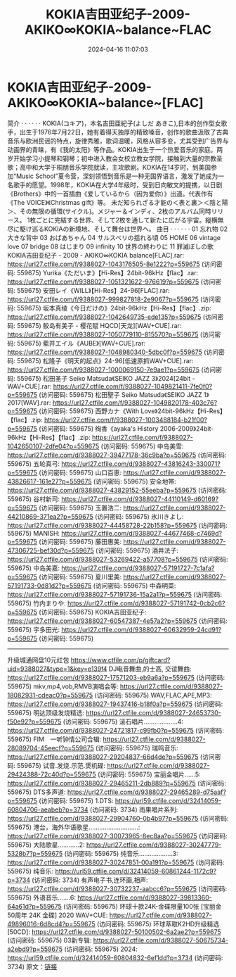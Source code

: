 ﻿---
title: KOKIA吉田亚纪子-2009-AKIKO∞KOKIA~balance~FLAC
date: 2024-04-16 11:07:03
categories: 外语音乐
tags: 外语音乐
---
# KOKIA吉田亚纪子-2009-AKIKO∞KOKIA~balance~[FLAC]

简介
· · · · · ·
KOKIA(コキア)，本名吉田亜紀子(よしだ
あきこ),日本的创作型女歌手，出生于1976年7月22日，她有着得天独厚的精致嗓音，创作的歌曲汲取了古典音乐与欧洲民谣的特点，旋律秀雅，歌词温暖，风格从容多变，尤其受到广告界与动画界的青睐，有《我的太阳》等作品。KOKIA出生于一个热爱音乐的家庭。两岁开始学习小提琴和钢琴；初中进入教会女校立教女学院，接触到大量的宗教圣歌；高中和大学于桐朋音乐学院就读，主攻歌剧。KOKIA在14岁时，到美国参加“Music
School”夏令营，深刻领悟到音乐是一种无国界语言，激发了她成为一名歌手的愿望。1998年，KOKIA在大学4年级时，受到日向敏文的提携，以日剧《Brothers》中的一首插曲《爱しているから（因为爱你）》出道。代表作有《The
VOICE》《Christmas gift》等。
未だ知られざる才能の＜表と裏＞＜陰と陽＞、その無限の循環(サイクル)。メジャー＆インディ、2枚のアルバム同時リリース。
1枚ごとに完結する世界、そして2枚を通して新たに広がる宇宙。縦横無尽に駆け巡るKOKIAの新境地、そして舞台は世界へ。
曲目
· · · · · ·
01 忘れ物
02 大きな背中
03 おばあちゃん
04 サルスベリの揺れる頃
05 HOME
06 vintage love
07 bridge
08 はじまり
09 infinity
10 世界の終わりに
11 罪滅ぼしの歌
KOKIA吉田亚纪子 - 2009 - AKIKO∞KOKIA balance[FLAC].rar:
https://url27.ctfile.com/f/9388027-1043176505-8e1222?p=559675
(访问密码: 559675)
Yurika《ただいま》【Hi-Res】24bit-96kHz【flac】.rar: https://url27.ctfile.com/f/9388027-1051321622-976619?p=559675
(访问密码: 559675)
安田レイ《WILL》【Hi-Res】24-96[FLAC].rar: https://url27.ctfile.com/f/9388027-999827818-2e9067?p=559675
(访问密码: 559675)
坂本真绫《今日だけの》24bit-96kHz【Hi-Res】【flac】.zip: https://url27.ctfile.com/f/9388027-1042649735-ede135?p=559675
(访问密码: 559675)
鲛岛有美子 - 樱花赋 HQCD[天龙][WAV+CUE].rar: https://url27.ctfile.com/f/9388027-1050779110-815570?p=559675
(访问密码: 559675)
藍井エイル《AUBE》[WAV+CUE].rar: https://url27.ctfile.com/f/9388027-1048980340-5dbc0f?p=559675
(访问密码: 559675)
松隆子《明天的起点》24-96[低速原抓WAV+CUE].rar: https://url27.ctfile.com/f/9388027-1000069150-7e9ae1?p=559675
(访问密码: 559675)
松田圣子 Seiko Matsuda《SEIKO JAZZ 3》2024[24bit - WAV+CUE].rar:
https://url27.ctfile.com/f/9388027-1049821411-7fe0f0?p=559675
(访问密码: 559675)
松田聖子 Seiko Matsuda《SEIKO JAZZ 1》2017[WAV].rar: https://url27.ctfile.com/f/9388027-1049820178-403c76?p=559675
(访问密码: 559675)
西野カナ《With Love》24bit-96kHz【Hi-Res】【flac】.zip: https://url27.ctfile.com/f/9388027-1003488184-b21f00?p=559675
(访问密码: 559675)
绚香《ayaka's History 2006-2009》24bit-96kHz【Hi-Res】【flac】.zip:
https://url27.ctfile.com/f/9388027-1042650107-2dfe04?p=559675
(访问密码: 559675)
中岛美雪: https://url27.ctfile.com/d/9388027-39477178-36c9ba?p=559675
(访问密码: 559675)
五轮真弓: https://url27.ctfile.com/d/9388027-43816243-330071?p=559675
(访问密码: 559675)
山口百恵: https://url27.ctfile.com/d/9388027-43826617-161e27?p=559675
(访问密码: 559675)
安全地帯: https://url27.ctfile.com/d/9388027-43829152-55eeba?p=559675
(访问密码: 559675)
谷村新司: https://url27.ctfile.com/d/9388027-44110149-d60169?p=559675
(访问密码: 559675)
玉置浩二: https://url27.ctfile.com/d/9388027-44210869-371ea2?p=559675
(访问密码: 559675)
氷川きよし: https://url27.ctfile.com/d/9388027-44458728-22b158?p=559675
(访问密码: 559675)
MANISH: https://url27.ctfile.com/d/9388027-44677468-c7469d?p=559675
(访问密码: 559675)
藤田惠美: https://url27.ctfile.com/d/9388027-47306725-bef30d?p=559675
(访问密码: 559675)
酒井法子: https://url27.ctfile.com/d/9388027-53269422-a57708?p=559675
(访问密码: 559675)
中岛美嘉: https://url27.ctfile.com/d/9388027-57191727-7c1afa?p=559675
(访问密码: 559675)
夏川里美: https://url27.ctfile.com/d/9388027-57191733-0d81d2?p=559675
(访问密码: 559675)
中森明菜: https://url27.ctfile.com/d/9388027-57191736-15a2a1?p=559675
(访问密码: 559675)
竹内まりや: https://url27.ctfile.com/d/9388027-57191742-0cb2c6?p=559675
(访问密码: 559675)
KOKIA吉田亚纪子: https://url27.ctfile.com/d/9388027-60547387-4e57a2?p=559675
(访问密码: 559675)
宇多田光: https://url27.ctfile.com/d/9388027-60632959-24cd91?p=559675
(访问密码: 559675)
**********************************************************
升级城通网盘10元红包 https://www.ctfile.com/p/giftcard?uid=9388027&type=1&key=e139f4
DJ电音舞曲,的士高, 交谊舞曲: https://url27.ctfile.com/d/9388027-17571203-eb9a6a?p=559675
(访问密码: 559675)
mkv,mp4,vob,RMVB演唱会等: https://url27.ctfile.com/d/9388027-18082931-cdeac0?p=559675
(访问密码: 559675)
WAV,FLAC,APE,MP3: https://url27.ctfile.com/d/9388027-19437416-b18f0a?p=559675
(访问密码: 559675)
明达顶级发烧精选: https://url27.ctfile.com/d/9388027-24653730-f50e92?p=559675
(访问密码: 559675)
滚石唱片...................4: https://url27.ctfile.com/d/9388027-24721817-c99fb0?p=559675
(访问密码: 559675)
FIM　一听钟情公司合辑: https://url27.ctfile.com/d/9388027-28089704-45eecf?p=559675
(访问密码: 559675)
瑞鸣音乐: https://url27.ctfile.com/d/9388027-29204837-66d4de?p=559675
(访问密码: 559675)
试音.发烧.示范.煲机碟: https://url27.ctfile.com/d/9388027-29424388-72c40d?p=559675
(访问密码: 559675)
宝丽金唱片......5: https://url27.ctfile.com/d/9388027-29465211-2db889?p=559675
(访问密码: 559675)
DTS多声道: https://url27.ctfile.com/d/9388027-29465289-d75aaf?p=559675
(访问密码: 559675)
1.DTS: https://url59.ctfile.com/d/32414059-60804706-aeabeb?p=3734
(访问密码: 3734)
雨果唱片系列: https://url27.ctfile.com/d/9388027-29904760-0b4b97?p=559675
(访问密码: 559675)
港台，海外华语歌星............................: https://url27.ctfile.com/d/9388027-30073965-8ec8aa?p=559675
(访问密码: 559675)
大陆歌星............2: https://url27.ctfile.com/d/9388027-30247779-5328b7?p=559675
(访问密码: 559675)
纯音乐...................3: https://url27.ctfile.com/d/9388027-30247851-00a191?p=559675
(访问密码: 559675)
纯音乐: https://url59.ctfile.com/d/32414059-60861244-1172c9?p=3734
(访问密码: 3734)
有声电子书,连环画,相声: https://url27.ctfile.com/d/9388027-30732237-aabcc6?p=559675
(访问密码: 559675)
外语音乐.......6: https://url27.ctfile.com/d/9388027-39813360-64a61d?p=559675
(访问密码: 559675)
环球十款24K-金碟限量100张 [宝丽金50周年 24K 金碟] 2020 WAV+CUE: https://url27.ctfile.com/d/9388027-49896016-6d8cd4?p=559675
(访问密码: 559675)
环球萃取K2HD升级精选[50CD]: https://url27.ctfile.com/d/9388027-50100502-6a2ae2?p=559675
(访问密码: 559675)
03新专辑: https://url27.ctfile.com/d/9388027-50675734-a2ebd9?p=559675
(访问密码: 559675)
2024: https://url59.ctfile.com/d/32414059-60804832-6ef1dd?p=3734
(访问密码: 3734)
原文：[链接](https://blog.sina.com.cn/s/blog_1647c7e760103156k.html)